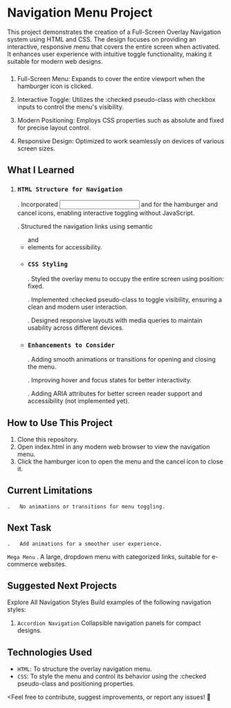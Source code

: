 # Navigation Menu Project

<Description>
This project demonstrates the creation of a Full-Screen Overlay Navigation system using HTML and CSS. The design focuses on providing an interactive, responsive menu that covers the entire screen when activated. It enhances user experience with intuitive toggle functionality, making it suitable for modern web designs.


### <Features>
1. Full-Screen Menu: Expands to cover the entire viewport when the hamburger icon is clicked.
   
2. Interactive Toggle: Utilizes the :checked pseudo-class with checkbox inputs to control the menu's visibility.
   
3. Modern Positioning: Employs CSS properties such as absolute and fixed for precise layout control.
   
4. Responsive Design: Optimized to work seamlessly on devices of various screen sizes.


## **What I Learned**

1. ### `HTML Structure for Navigation`
    .   Incorporated <input> and <label> for the hamburger and cancel icons, enabling interactive toggling without JavaScript.

    .   Structured the navigation links using semantic <ul> and <li> elements for accessibility.

2. ### `CSS Styling`
    .   Styled the overlay menu to occupy the entire screen using position: fixed.

    .   Implemented :checked pseudo-class to toggle visibility, ensuring a clean and modern user interaction.

    .   Designed responsive layouts with media queries to maintain usability across different devices.
    
3. ### `Enhancements to Consider`
    .   Adding smooth animations or transitions for opening and closing the menu.

    .   Improving hover and focus states for better interactivity.

    . Adding ARIA attributes for better screen reader support and accessibility (not implemented yet).


## **How to Use This Project**

1. Clone this repository.
2. Open index.html in any modern web browser to view the navigation menu.
3. Click the hamburger icon to open the menu and the cancel icon to close it.


## **Current Limitations**
    .   No animations or transitions for menu toggling.


## **Next Task**
    .   Add animations for a smoother user experience.

`Mega Menu`
    . A large, dropdown menu with categorized links, suitable for e-commerce websites.


## **Suggested Next Projects**
Explore All Navigation Styles
Build examples of the following navigation styles:
    
1. `Accordion Navigation`
   Collapsible navigation panels for compact designs.


## **Technologies Used**

- `HTML`: To structure the overlay navigation menu.
- `CSS`: To style the menu and control its behavior using the :checked pseudo-class and positioning properties.




<Feel free to contribute, suggest improvements, or report any issues! 🚀